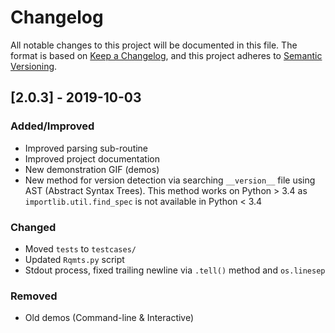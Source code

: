 # Changelog

All notable changes to this project will be documented in this file. The format is based on [Keep a Changelog](https://keepachangelog.com/en/1.0.0/), and this project adheres to [Semantic Versioning](https://semver.org/spec/v2.0.0.html).

## [2.0.3] - 2019-10-03

### Added/Improved

- Improved parsing sub-routine
- Improved project documentation
- New demonstration GIF (demos)
- New method for version detection via searching `__version__` file using AST (Abstract Syntax Trees). This method works on Python > 3.4 as `importlib.util.find_spec` is not available in Python < 3.4

### Changed

- Moved `tests` to `testcases/`
- Updated `Rqmts.py` script
- Stdout process, fixed trailing newline via `.tell()` method and `os.linesep`

### Removed

- Old demos (Command-line & Interactive)